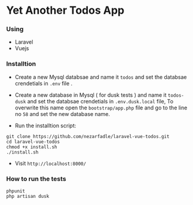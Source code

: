 # Yet Another Todos App

### Using

* Laravel
* Vuejs

### Installtion

* Create a new Mysql databsae and name it ```todos``` and set the databsae crendetials in ```.env``` file .

* Create a new database in Mysql ( for dusk tests ) and name it ```todos-dusk``` and set the databsae crendetials in ```.env.dusk.local``` file, To overwrite this name open the ```bootstrap/app.php``` file and go to the line no ```58``` and set the new database name.  

* Run the installtion script:

```
git clone https://github.com/nezarfadle/laravel-vue-todos.git
cd laravel-vue-todos
chmod +x install.sh
./install.sh
```

* Visit ```http://localhost:8000/```

### How to run the tests

```
phpunit
php artisan dusk
```